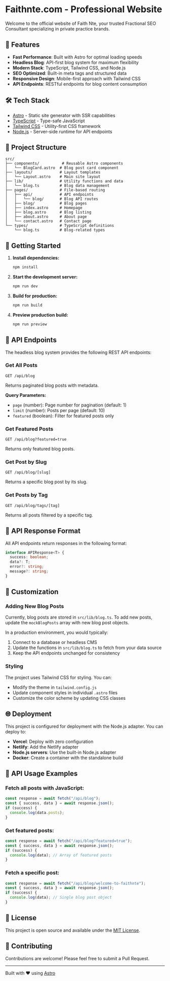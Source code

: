 # Faithnte.com - Professional Website

Welcome to the official website of Faith Nte, your trusted Fractional SEO Consultant specializing in private practice brands.

## 🚀 Features

- **Fast Performance**: Built with Astro for optimal loading speeds
- **Headless Blog**: API-first blog system for maximum flexibility
- **Modern Stack**: TypeScript, Tailwind CSS, and Node.js
- **SEO Optimized**: Built-in meta tags and structured data
- **Responsive Design**: Mobile-first approach with Tailwind CSS
- **API Endpoints**: RESTful endpoints for blog content consumption

## 🛠 Tech Stack

- [Astro](https://astro.build/) - Static site generator with SSR capabilities
- [TypeScript](https://www.typescriptlang.org/) - Type-safe JavaScript
- [Tailwind CSS](https://tailwindcss.com/) - Utility-first CSS framework
- [Node.js](https://nodejs.org/) - Server-side runtime for API endpoints

## 📁 Project Structure

```
src/
├── components/          # Reusable Astro components
│   └── BlogCard.astro  # Blog post card component
├── layouts/            # Layout templates
│   └── Layout.astro    # Main site layout
├── lib/                # Utility functions and data
│   └── blog.ts         # Blog data management
├── pages/              # File-based routing
│   ├── api/            # API endpoints
│   │   └── blog/       # Blog API routes
│   ├── blog/           # Blog pages
│   ├── index.astro     # Homepage
│   ├── blog.astro      # Blog listing
│   ├── about.astro     # About page
│   └── contact.astro   # Contact page
└── types/              # TypeScript definitions
    └── blog.ts         # Blog-related types
```

## 🚀 Getting Started

1. **Install dependencies:**

   ```bash
   npm install
   ```

2. **Start the development server:**

   ```bash
   npm run dev
   ```

3. **Build for production:**

   ```bash
   npm run build
   ```

4. **Preview production build:**
   ```bash
   npm run preview
   ```

## 📡 API Endpoints

The headless blog system provides the following REST API endpoints:

### Get All Posts

```
GET /api/blog
```

Returns paginated blog posts with metadata.

**Query Parameters:**

- `page` (number): Page number for pagination (default: 1)
- `limit` (number): Posts per page (default: 10)
- `featured` (boolean): Filter for featured posts only

### Get Featured Posts

```
GET /api/blog?featured=true
```

Returns only featured blog posts.

### Get Post by Slug

```
GET /api/blog/[slug]
```

Returns a specific blog post by its slug.

### Get Posts by Tag

```
GET /api/blog/tags/[tag]
```

Returns all posts filtered by a specific tag.

## 📝 API Response Format

All API endpoints return responses in the following format:

```typescript
interface APIResponse<T> {
  success: boolean;
  data?: T;
  error?: string;
  message?: string;
}
```

## 🎨 Customization

### Adding New Blog Posts

Currently, blog posts are stored in `src/lib/blog.ts`. To add new posts, update the `mockBlogPosts` array with new blog post objects.

In a production environment, you would typically:

1. Connect to a database or headless CMS
2. Update the functions in `src/lib/blog.ts` to fetch from your data source
3. Keep the API endpoints unchanged for consistency

### Styling

The project uses Tailwind CSS for styling. You can:

- Modify the theme in `tailwind.config.js`
- Update component styles in individual `.astro` files
- Customize the color scheme by updating CSS classes

## 🌐 Deployment

This project is configured for deployment with the Node.js adapter. You can deploy to:

- **Vercel**: Deploy with zero configuration
- **Netlify**: Add the Netlify adapter
- **Node.js servers**: Use the built-in Node.js adapter
- **Docker**: Create a container with the standalone build

## 🔗 API Usage Examples

### Fetch all posts with JavaScript:

```javascript
const response = await fetch("/api/blog");
const { success, data } = await response.json();
if (success) {
  console.log(data.posts);
}
```

### Get featured posts:

```javascript
const response = await fetch("/api/blog?featured=true");
const { success, data } = await response.json();
if (success) {
  console.log(data); // Array of featured posts
}
```

### Fetch a specific post:

```javascript
const response = await fetch("/api/blog/welcome-to-faithnte");
const { success, data } = await response.json();
if (success) {
  console.log(data); // Single blog post object
}
```

## 📄 License

This project is open source and available under the [MIT License](LICENSE).

## 🤝 Contributing

Contributions are welcome! Please feel free to submit a Pull Request.

---

Built with ❤️ using [Astro](https://astro.build/)
